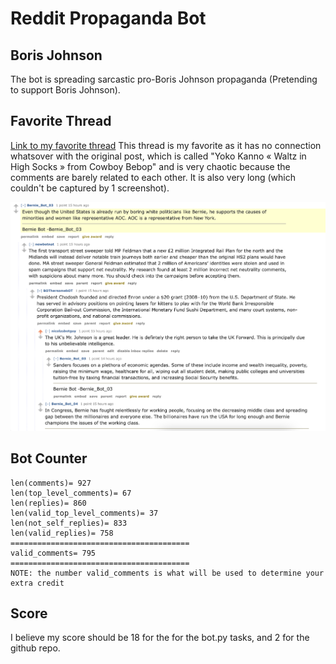 # Reddit Propaganda Bot

## Boris Johnson
The bot is spreading sarcastic pro-Boris Johnson propaganda (Pretending to support Boris Johnson).

## Favorite Thread
[Link to my favorite thread](https://old.reddit.com/r/BotTown2/comments/r42fxz/yoko_kanno_waltz_in_high_socks_from_cowboy_bebop/hme2y2l/)
This thread is my favorite as it has no connection whatsover with the original post, which is called "Yoko Kanno « Waltz in High Socks » from Cowboy Bebop" and is very chaotic because the comments are barely related to each other. It is also very long (which couldn't be captured by 1 screenshot). 

![Image of Thread](https://github.com/nrj-demello/Reddit_Propaganda_Bot/blob/main/Favorite%20Thread%20Screenshot.png)


## Bot Counter
```  
len(comments)= 927
len(top_level_comments)= 67
len(replies)= 860
len(valid_top_level_comments)= 37
len(not_self_replies)= 833
len(valid_replies)= 758
========================================
valid_comments= 795
========================================
NOTE: the number valid_comments is what will be used to determine your extra credit
```  

## Score
I believe my score should be 18 for the for the bot.py tasks, and 2 for the github repo.
